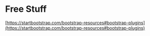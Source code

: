 # Free Stuff

[https://startbootstrap.com/bootstrap-resources#bootstrap-plugins](https://startbootstrap.com/bootstrap-resources#bootstrap-plugins)
